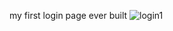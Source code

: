 my first login page ever built
![login1](https://github.com/YugankDh/Web-Development/assets/147908064/45bbb7de-7390-4dcf-9bf2-3b94615bce55)

